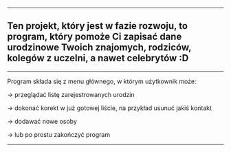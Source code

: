-------------------------------------------------------------------
Ten projekt, który jest w fazie rozwoju, to program, który pomoże 
Ci zapisać dane urodzinowe Twoich znajomych, rodziców, 
kolegów z uczelni, a nawet celebrytów :D
-------------------------------------------------------------------

-------------------------------------------------------------------
Program składa się z menu głównego, w którym użytkownik może:

-> przeglądać listę zarejestrowanych urodzin

-> dokonać korekt w już gotowej liście, na przykład usunuć 
   jakiś kontakt
   
-> dodawać nowe osoby

-> lub po prostu zakończyć program

-------------------------------------------------------------------

